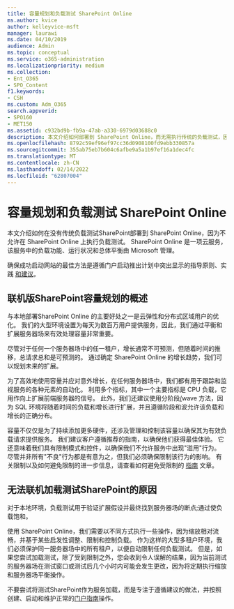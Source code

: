 ```yaml
---
title: 容量规划和负载测试 SharePoint Online
ms.author: kvice
author: kelleyvice-msft
manager: laurawi
ms.date: 04/10/2019
audience: Admin
ms.topic: conceptual
ms.service: o365-administration
ms.localizationpriority: medium
ms.collection:
- Ent_O365
- SPO_Content
f1.keywords:
- CSH
ms.custom: Adm_O365
search.appverid:
- SPO160
- MET150
ms.assetid: c932bd9b-fb9a-47ab-a330-6979d03688c0
description: 本文介绍如何部署到 SharePoint Online，而无需执行传统的负载测试，因为它是不允许的。
ms.openlocfilehash: 8792c59ef96ef97cc36d0908100fd9ebb330857a
ms.sourcegitcommit: 355ab75eb7b604c6afbe9a5a1b97ef16a1dec4fc
ms.translationtype: MT
ms.contentlocale: zh-CN
ms.lasthandoff: 02/14/2022
ms.locfileid: "62807004"
---
```

# <a name="capacity-planning-and-load-testing-sharepoint-online"></a>容量规划和负载测试 SharePoint Online
本文介绍如何在没有传统负载测试SharePoint部署到 SharePoint Online，因为不允许在 SharePoint Online 上执行负载测试。 SharePoint Online 是一项云服务，该服务中的负载功能、运行状况和总体平衡由 Microsoft 管理。
  
确保成功启动网站的最佳方法是遵循门户启动推出计划中突出显示的指导原则、实践 [和建议](planportallaunchroll-out.md)。

## <a name="overview-of-how-sharepoint-online-performs-capacity-planning"></a>联机版SharePoint容量规划的概述 
与本地部署SharePoint Online 的主要好处之一是云弹性和分布式区域用户的优化。 我们的大型环境设置为每天为数百万用户提供服务，因此，我们通过平衡和扩展服务器场来有效处理容量非常重要。
  
尽管对于任何一个服务器场中的任一租户，增长通常不可预测，但随着时间的推移，总请求总和是可预测的。 通过确定 SharePoint Online 的增长趋势，我们可以规划未来的扩展。
  
为了高效地使用容量并应对意外增长，在任何服务器场中，我们都有用于跟踪和监视服务的各种元素的自动化。 利用多个指标，其中一个主要指标是 CPU 负载，它用作向上扩展前端服务器的信号。 此外，我们还建议使用分阶段[/](planportallaunchroll-out.md)wave 方法，因为 SQL 环境将随着时间的负载和增长进行扩展，并且遵循阶段和波允许该负载和增长的正确分布。 

容量不仅仅是为了持续添加更多硬件，还涉及管理和控制该容量以确保其为有效负载请求提供服务。 我们建议客户遵循推荐的指南，以确保他们获得最佳体验。 它还意味着我们具有限制模式和控件，以确保我们不允许服务中出现"滥用"行为。 尽管并非所有"不良"行为都是有意为之，但我们必须确保限制该行为的影响。 有关限制以及如何避免限制的进一步信息，请查看如何避免受限制的 [指南](/sharepoint/dev/general-development/how-to-avoid-getting-throttled-or-blocked-in-sharepoint-online) 文章。

## <a name="why-you-cannot-load-test-sharepoint-online"></a>无法联机加载测试SharePoint的原因
对于本地环境，负载测试用于验证扩展假设并最终找到服务器场的断点;通过使负载饱和。 

使用 SharePoint Online，我们需要以不同方式执行一些操作，因为缩放相对流畅，并基于某些启发性调整、限制和控制负载。 作为这样的大型多租户环境，我们必须保护同一服务器场中的所有租户，以便自动限制任何负载测试。 但是，如果您尝试加载测试，除了受到限制之外，您会收到令人误解的结果，因为当前测试的服务器场在测试窗口或测试后几个小时内可能会发生更改，因为将定期执行缩放和服务器场平衡操作。

不要尝试将测试SharePoint作为服务加载，而是专注于遵循建议的做法，并按照创建、启动和维护正常的[门户指南](/sharepoint/portal-health)操作。